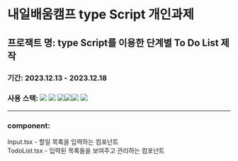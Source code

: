 # 내일배움캠프 type Script 개인과제

## 프로잭트 명: type Script를 이용한 단계별 To Do List 제작
### 기간: 2023.12.13 - 2023.12.18 <br/>
### 사용 스택:  <img src="https://img.shields.io/badge/html5-E34F26?style=for-the-badge&logo=html5&logoColor=white">  <img src="https://img.shields.io/badge/css-1572B6?style=for-the-badge&logo=css3&logoColor=white">  <img src="https://img.shields.io/badge/javascript-F7DF1E?style=for-the-badge&logo=javascript&logoColor=black"><img src="https://img.shields.io/badge/react-61DAFB?style=for-the-badge&logo=react&logoColor=black"><img src="https://img.shields.io/badge/Redux-764ABC?style=for-the-badge&logo=Redux&logoColor=white"> <img src="https://img.shields.io/badge/TypeScript-blue?style=for-the-badge&logo=TypeScript&logoColor=white">
----------
### component:
Input.tsx - 할일 목록을 입력하는 컴포넌트<br/>
TodoList.tsx - 입력된 목록들을 보여주고 관리하는 컴포넌트
